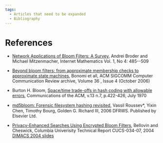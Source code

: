 ```yaml
---
tags:
  - Articles that need to be expanded
  - Bibliography
---
```

# References

- [Network Applications of Bloom Filters: A Survey](http://www.internetmathematics.org/volumes/1/4/Broder.pdf),
  Andrei Broder and Michael Mitzenmacher, Internet Mathematics Vol. 1,
  No 4: 485--509

<!-- -->

- [Beyond bloom filters: from approximate membership checks to approximate state machines](http://portal.acm.org/citation.cfm?id=1151659.1159950),
  Bonomi et all, ACM SIGCOMM Computer Communication Review archive,
  Volume 36 , Issue 4 (October 2006)

<!-- -->

- Burton H. Bloom, [Space/time trade-offs in hash coding with allowable errors](http://portal.acm.org/citation.cfm?id=362692&dl=GUIDE&coll=GUIDE&CFID=59101912&CFTOKEN=60283506),
  Communications of the ACM, v.13 n.7, p.422-426, July 1970

<!-- -->

- [md5bloom: Forensic ﬁlesystem hashing revisited](http://old.dfrws.org/2006/proceedings/11-Roussev-pres.pdf),
  Vassil Roussev\*, Yixin Chen, Timothy Bourg, Golden G. Richard III, 2006
  DFRWS. Published by Elsevier Ltd.

<!-- -->

- [Privacy-Enhanced Searches Using Encrypted Bloom Filters](https://mice.cs.columbia.edu:443/getTechreport.php?techreportID=483),
  Bellovin and Cheswick, Columbia Univerisity Technical Report
  CUCS-034-07, 2004
  [DIMACS 2004 slides](http://dimacs.rutgers.edu/Workshops/Privacy/slides/bellovin.pdf>)
